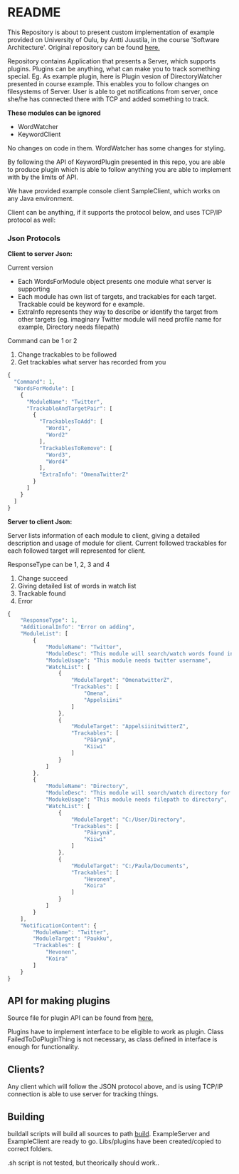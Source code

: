 # README #

This Repository is about to present custom implementation of example provided on University of Oulu, by Antti Juustila, in the course 'Software Architecture'.
Original repository can be found [here.](https://bitbucket.org/anttijuu/keywords)

Repository contains Application that presents a Server, which supports plugins. Plugins can be anything, what can make you to track something special.
Eg. As example plugin, here is Plugin vesion of DirectoryWatcher presented in course example.
This enables you to follow changes on filesystems of Server. User is able to get notifications from server, once she/he has connected there with TCP and added something to track.

**These modules can be ignored**
* WordWatcher
* KeywordClient

No changes on code in them. WordWatcher has some changes for styling.

By following the API of KeywordPlugin presented in this repo, you are able to produce plugin which is able to follow anything you are able to implement with by the limits of API.

We have provided example console client SampleClient, which works on any Java environment.

Client can be anything, if it supports the protocol below, and uses TCP/IP protocol as well:

### Json Protocols ###

**Client to server Json:**

 Current version
* Each WordsForModule object presents one module what server is supporting
* Each module has own list of targets, and trackables for each target. Trackable could be keyword for e example.
* ExtraInfo represents they way to describe or identify the target from other targets (eg. imaginary Twitter module will need profile name for example, Directory needs filepath)

Command can be 1 or 2
 1. Change trackables to be followed
 2. Get trackables what server has recorded from you

```javascript
{
  "Command": 1,
  "WordsForModule": [
    {
      "ModuleName": "Twitter",
      "TrackableAndTargetPair": [
        {
          "TrackablesToAdd": [
            "Word1",
            "Word2"
          ],
          "TrackablesToRemove": [
            "Word3",
            "Word4"
          ],
          "ExtraInfo": "OmenaTwitterZ"
        }
      ]
    }
  ]
}
```

**Server to client Json:**

Server lists information of each module to client, giving a detailed description and usage of module for client.
Current followed trackables for each followed target will represented for client.


ResponseType can be 1, 2, 3 and 4
 1. Change succeed
 2. Giving detailed list of words in watch list
 3. Trackable found
 4. Error

```javascript
{
	"ResponseType": 1,
	"AdditionalInfo": "Error on adding",
	"ModuleList": [
		{
			"ModuleName": "Twitter",
			"ModuleDesc": "This module will search/watch words found in twitter from specific username",
			"ModuleUsage": "This module needs twitter username",
			"WatchList": [
				{
					"ModuleTarget": "OmenatwitterZ",
					"Trackables": [
						"Omena",
						"Appelsiini"
					]
				},
				{
					"ModuleTarget": "AppelsiinitwitterZ",
					"Trackables": [
						"Päärynä",
						"Kiiwi"
					]
				}
			]
		},
		{
			"ModuleName": "Directory",
			"ModuleDesc": "This module will search/watch directory for words in either name of file or in the content of file from specific directory",
			"ModukeUsage": "This module needs filepath to directory",
			"WatchList": [
				{
					"ModuleTarget": "C:/User/Directory",
					"Trackables": [
						"Päärynä",
						"Kiiwi"
					]
				},
				{
					"ModuleTarget": "C:/Paula/Documents",
					"Trackables": [
						"Hevonen",
						"Koira"
					]
				}
			]
		}
	],
	"NotificationContent": {
		"ModuleName": "Twitter",
		"ModuleTarget": "Paukku",
		"Trackables": [
			"Hevonen",
			"Koira"
		]
	}
}
```


## API for making plugins

Source file for plugin API can be found from [here.](/KeywordPlugin/src/org/keyword/plugin/KeywordPlugin.java)

Plugins have to implement interface to be eligible to work as plugin.
Class FailedToDoPluginThing is not necessary, as class defined in interface is enough for functionality.

## Clients?
Any client which will follow the JSON protocol above, and is using TCP/IP connection  is able to use server for tracking things.

## Building
buildall scripts will build all sources to path [build](/build).
ExampleServer and ExampleClient are ready  to go.
Libs/plugins have been created/copied to correct folders.

.sh script is not tested, but theorically should work..